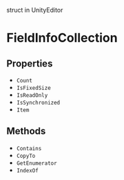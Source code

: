 struct in UnityEditor
# FieldInfoCollection

## Properties
- `Count`
- `IsFixedSize`
- `IsReadOnly`
- `IsSynchronized`
- `Item`
## Methods
- `Contains`
- `CopyTo`
- `GetEnumerator`
- `IndexOf`

